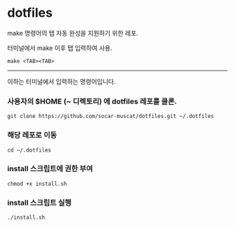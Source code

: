 # dotfiles

make 명령어의 탭 자동 완성을 지원하기 위한 레포.

터미널에서 make 이후 탭 입력하여 사용.
```
make <TAB><TAB>
```
---

이하는 터미널에서 입력하는 명령어입니다.

### 사용자의 $HOME (~ 디렉토리) 에 dotfiles 레포를 클론.
```
git clone https://github.com/socar-muscat/dotfiles.git ~/.dotfiles
```
### 해당 레포로 이동
```
cd ~/.dotfiles
```
### install 스크립트에 권한 부여
```
chmod +x install.sh
```
### install 스크립트 실행
```
./install.sh
```
